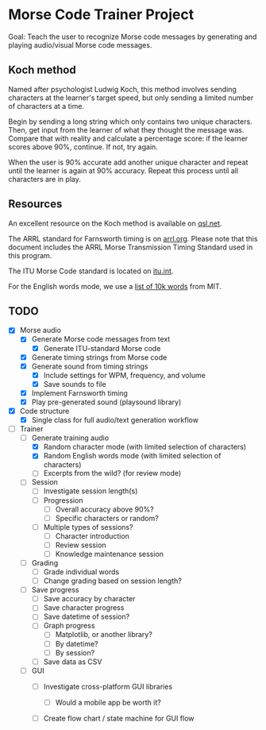 # Morse Code Trainer Project

Goal: Teach the user to recognize Morse code messages by generating and playing audio/visual Morse code messages.

## Koch method

Named after psychologist Ludwig Koch, this method involves sending characters at the learner's target speed, but only sending a limited number of characters at a time. 

Begin by sending a long string which only contains two unique characters.
Then, get input from the learner of what they thought the message was.
Compare that with reality and calculate a percentage score: if the learner scores above 90%, continue. If not, try again.

When the user is 90% accurate add another unique character and repeat until the learner is again at 90% accuracy.
Repeat this process until all characters are in play.

## Resources

An excellent resource on the Koch method is available on [qsl.net](https://www.qsl.net/n1irz/finley.morse.html).

The ARRL standard for Farnsworth timing is on [arrl.org](http://www.arrl.org/files/file/Technology/x9004008.pdf). 
Please note that this document includes the ARRL Morse Transmission Timing Standard used in this program.

The ITU Morse Code standard is located on [itu.int](https://www.itu.int/dms_pubrec/itu-r/rec/m/R-REC-M.1677-1-200910-I!!PDF-E.pdf).

For the English words mode, we use a [list of 10k words](https://www.mit.edu/~ecprice/wordlist.10000) from MIT.

## TODO
- [x] Morse audio
    - [x] Generate Morse code messages from text
        - [x] Generate ITU-standard Morse code
    - [x] Generate timing strings from Morse code
    - [x] Generate sound from timing strings
        - [x] Include settings for WPM, frequency, and volume
        - [x] Save sounds to file
    - [x] Implement Farnsworth timing
    - [x] Play pre-generated sound (playsound library)

- [x] Code structure
    - [x] Single class for full audio/text generation workflow

- [ ] Trainer
    - [ ] Generate training audio
        - [x] Random character mode (with limited selection of characters)
        - [x] Random English words mode (with limited selection of characters)
        - [ ] Excerpts from the wild? (for review mode)
    - [ ] Session
        - [ ] Investigate session length(s)
        - [ ] Progression
            - [ ] Overall accuracy above 90%?
            - [ ] Specific characters or random?
        - [ ] Multiple types of sessions?
            - [ ] Character introduction
            - [ ] Review session
            - [ ] Knowledge maintenance session
    - [ ] Grading
        - [ ] Grade individual words
        - [ ] Change grading based on session length?
    - [ ] Save progress
        - [ ] Save accuracy by character
        - [ ] Save character progress
        - [ ] Save datetime of session?
        - [ ] Graph progress
            - [ ] Matplotlib, or another library?
            - [ ] By datetime?
            - [ ] By session?
        - [ ] Save data as CSV
    - [ ] GUI
        - [ ] Investigate cross-platform GUI libraries
            - [ ] Would a mobile app be worth it?
        - [ ] Create flow chart / state machine for GUI flow

